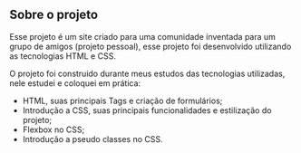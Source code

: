 ## Sobre o projeto

Esse projeto é um site criado para uma comunidade inventada para um grupo de amigos (projeto pessoal),
esse projeto foi desenvolvido utilizando as tecnologias HTML e CSS.

O projeto foi construido durante meus estudos das tecnologias utilizadas, nele estudei e coloquei em prática:

- HTML, suas principais Tags e criação de formulários;
- Introdução a CSS, suas principais funcionalidades e estilização do projeto;
- Flexbox no CSS;
- Introdução a pseudo classes no CSS.
